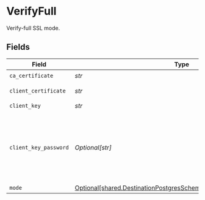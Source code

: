 # VerifyFull

Verify-full SSL mode.


## Fields

| Field                                                                                                                                    | Type                                                                                                                                     | Required                                                                                                                                 | Description                                                                                                                              |
| ---------------------------------------------------------------------------------------------------------------------------------------- | ---------------------------------------------------------------------------------------------------------------------------------------- | ---------------------------------------------------------------------------------------------------------------------------------------- | ---------------------------------------------------------------------------------------------------------------------------------------- |
| `ca_certificate`                                                                                                                         | *str*                                                                                                                                    | :heavy_check_mark:                                                                                                                       | CA certificate                                                                                                                           |
| `client_certificate`                                                                                                                     | *str*                                                                                                                                    | :heavy_check_mark:                                                                                                                       | Client certificate                                                                                                                       |
| `client_key`                                                                                                                             | *str*                                                                                                                                    | :heavy_check_mark:                                                                                                                       | Client key                                                                                                                               |
| `client_key_password`                                                                                                                    | *Optional[str]*                                                                                                                          | :heavy_minus_sign:                                                                                                                       | Password for keystorage. This field is optional. If you do not add it - the password will be generated automatically.                    |
| `mode`                                                                                                                                   | [Optional[shared.DestinationPostgresSchemasSSLModeSSLModes6Mode]](../../models/shared/destinationpostgresschemassslmodesslmodes6mode.md) | :heavy_minus_sign:                                                                                                                       | N/A                                                                                                                                      |